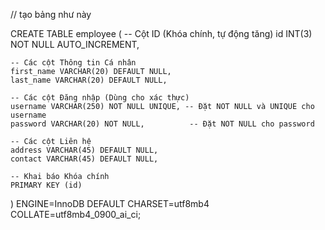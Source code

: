 // tạo bảng như này


CREATE TABLE employee (
    -- Cột ID (Khóa chính, tự động tăng)
    id INT(3) NOT NULL AUTO_INCREMENT, 
    
    -- Các cột Thông tin Cá nhân
    first_name VARCHAR(20) DEFAULT NULL,
    last_name VARCHAR(20) DEFAULT NULL,
    
    -- Các cột Đăng nhập (Dùng cho xác thực)
    username VARCHAR(250) NOT NULL UNIQUE, -- Đặt NOT NULL và UNIQUE cho username
    password VARCHAR(20) NOT NULL,          -- Đặt NOT NULL cho password
    
    -- Các cột Liên hệ
    address VARCHAR(45) DEFAULT NULL,
    contact VARCHAR(45) DEFAULT NULL,
    
    -- Khai báo Khóa chính
    PRIMARY KEY (id)
) ENGINE=InnoDB 
  DEFAULT CHARSET=utf8mb4 
  COLLATE=utf8mb4_0900_ai_ci;



